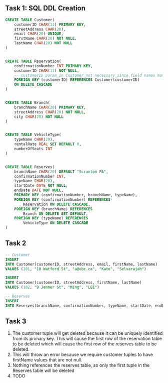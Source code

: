 ## Task 1: SQL DDL Creation

```SQL
CREATE TABLE Customer(
    customerID CHAR(11) PRIMARY KEY,
    streetAddress CHAR(20),
    email CHAR(20) UNIQUE,
    firstName CHAR(20) NOT NULL,
    lastName CHAR(20) NOT NULL
)


CREATE TABLE Reservation(
    confirmationNumber INT PRIMARY KEY,
    customerID CHAR(11) NOT NULL,
    -- customerID param in Customer not necessary since field names match
    FOREIGN KEY (customerID) REFERENCES Customer(customerID)
    ON DELETE CASCADE
)


CREATE TABLE Branch(
    branchName CHAR(20) PRIMARY KEY,
    streetAddress CHAR(20) NOT NULL,
    city CHAR(20) NOT NULL
)


CREATE TABLE VehicleType(
    typeName CHAR(20),
    rentalRate REAL SET DEFAULT 0,
    numberOfSeats INT
)


CREATE TABLE Reserves(
    branchName CHAR(20) DEFAULT "Scranton PA",
    confirmationNumber INT,
    typeName CHAR(20),
    startDate DATE NOT NULL,
    endDate DATE NOT NULL,
    PRIMARY KEY (confirmationNumber, branchName, typeName),
    FOREIGN KEY (confirmationNumber) REFERENCES
        Reservation ON DELETE CASCADE,
    FOREIGN KEY (branchName) REFERENCES
        Branch ON DELETE SET DEFAULT,
    FOREIGN KEY (typeName) REFERENCES
        VehicleType ON DELETE CASCADE
)
```


## Task 2

```SQL
-- Customer
INSERT
INTO Customer(customerID, streetAddress, email, firstName, lastName)
VALUES (101, "10 Watford St", "a@ubc.ca", "Kate", "Selvarajah")

INSERT
INTO Customer(customerID, streetAddress, firstName, lastName)
VALUES (102, "9 Jenner St", "Ming", "LEE")

-- Reserves
INSERT
INTO Reserves(branchName, confirmationNumber, typeName, startDate, endDate)
```


## Task 3

1. The customer tuple will get deleted because it can be uniquely identified from its primary key. This will cause the first row of the reservation table to be deleted which will cause the first row of the reserves table to be deleted.
2. This will throw an error because we require customer tuples to have firstName values that are not null.
3. Nothing references the reserves table, so only the first tuple in the Reserves table will be deleted
4. TODO